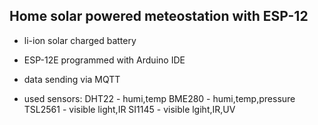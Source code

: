 Home solar powered meteostation with ESP-12
-------------------------------------------

- li-ion solar charged battery
- ESP-12E programmed with Arduino IDE
- data sending via MQTT

- used sensors:
    DHT22   - humi,temp
    BME280  - humi,temp,pressure
    TSL2561 - visible light,IR
    SI1145  - visible lgiht,IR,UV
